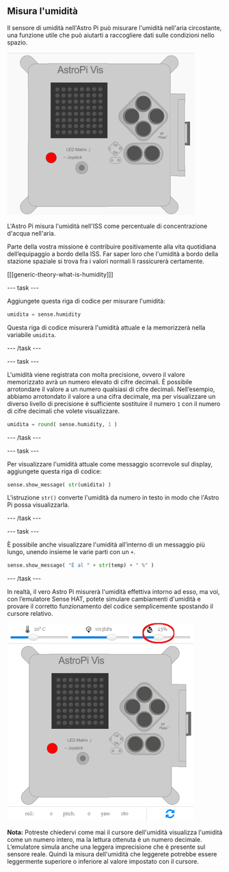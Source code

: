 ## Misura l'umidità

Il sensore di umidità nell'Astro Pi può misurare l'umidità nell'aria circostante, una funzione utile che può aiutarti a raccogliere dati sulle condizioni nello spazio.

![Messaggio sull'umidità](images/degrees-message.gif)

L'Astro Pi misura l'umidità nell'ISS come percentuale di concentrazione d'acqua nell'aria.

Parte della vostra missione è contribuire positivamente alla vita quotidiana dell’equipaggio a bordo della ISS. Far saper loro che l'umidità a bordo della stazione spaziale si trova fra i valori normali li rassicurerà certamente.

[[[generic-theory-what-is-humidity]]]

--- task ---

Aggiungete questa riga di codice per misurare l'umidità:

```python
umidita = sense.humidity
```

Questa riga di codice misurerà l'umidità attuale e la memorizzerà nella variabile `umidita`.

--- /task ---

--- task ---

L'umidità viene registrata con molta precisione, ovvero il valore memorizzato avrà un numero elevato di cifre decimali. È possibile arrotondare il valore a un numero qualsiasi di cifre decimali. Nell’esempio, abbiamo arrotondato il valore a una cifra decimale, ma per visualizzare un diverso livello di precisione è sufficiente sostituire il numero `1` con il numero di cifre decimali che volete visualizzare.

```python
umidita = round( sense.humidity, 1 )
```

--- /task ---

--- task ---

Per visualizzare l'umidità attuale come messaggio scorrevole sul display, aggiungete questa riga di codice:

```python
sense.show_message( str(umidita) )
```

L'istruzione `str()` converte l'umidità da numero in testo in modo che l'Astro Pi possa visualizzarla.

--- /task ---

--- task ---

È possibile anche visualizzare l'umidità all’interno di un messaggio più lungo, unendo insieme le varie parti con un `+`.

```python
sense.show_message( "È al " + str(temp) + " %" )
```

--- /task ---

In realtà, il vero Astro Pi misurerà l'umidità effettiva intorno ad esso, ma voi, con l’emulatore Sense HAT, potete simulare cambiamenti d'umidità e provare il corretto funzionamento del codice semplicemente spostando il cursore relativo.

![Cursore dell'umidità](images/humidity-slider.png)

**Nota:** Potreste chiedervi come mai il cursore dell'umidità visualizza l'umidità come un numero intero, ma la lettura ottenuta è un numero decimale. L’emulatore simula anche una leggera imprecisione che è presente sul sensore reale. Quindi la misura dell'umidità che leggerete potrebbe essere leggermente superiore o inferiore al valore impostato con il cursore.